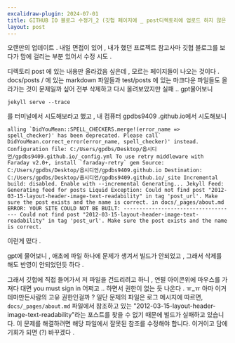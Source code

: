 ```yaml
---
excalidraw-plugin: 2024-07-01
title: GITHUB IO 블로그 수정기_2 (깃헙 페이지에 _ post디렉토리에 업로드 하지 않은 것들이 자꾸 올라오는 문제)
layout: post
---
```

 오랜만의 업데이트 . 내일 면접이 있어 , 내가 했던 프로젝트 참고사마 깃헙 블로그를 보다가 맘에 걸리는 부분 있어서 수정 시도 . 

디렉토리 post 에 있는 내용만 올라갔음 싶은데  , 모르는 페이지들이 나오는 것이다 .  docs/posts / 에 있는 markdown 파일들과 test/posts 에 있는 마크다운 파일들도 올라가는 것이 문제일까 싶어 전부 삭제하고 다시 올려보았지만 실패 .. 
gpt물어보니 
```
jekyll serve --trace

```
를 터미널에서 시도해보라고 했고 , 내 컴퓨터 gpdbs9409 .github.io에서 시도해보니 


```
alling `DidYouMean::SPELL_CHECKERS.merge!(error_name => spell_checker)' has been deprecated. Please call` DidYouMean.correct_error(error_name, spell_checker)' instead. Configuration file: C:/Users/gpdbs/Desktop/옵시디언/gpdbs9409.github.io/_config.yml To use retry middleware with Faraday v2.0+, install `faraday-retry` gem Source: C:/Users/gpdbs/Desktop/옵시디언/gpdbs9409.github.io Destination: C:/Users/gpdbs/Desktop/옵시디언/gpdbs9409.github.io/_site Incremental build: disabled. Enable with --incremental Generating... Jekyll Feed: Generating feed for posts Liquid Exception: Could not find post "2012-03-15-layout-header-image-text-readability" in tag 'post_url'. Make sure the post exists and the name is correct. in docs/_pages/about.md ERROR: YOUR SITE COULD NOT BE BUILT: ------------------------------------ Could not find post "2012-03-15-layout-header-image-text-readability" in tag 'post_url'. Make sure the post exists and the name is correct.
```

이런게 떴다 . 

gpt에 물어보니  , 애초에 파일 하나에 문제가 생겨서 빌드가 안되었고 , 그래서 삭제를 해도 반영이 안되었던듯 하다 . 

그래서 깃헙에 직접 들어가서 저 파일을 건드리려고 하니 , 연필 아이콘위에 마우스를 가져다 대면 you must sign in 어쩌고 .. 하면서 권한이 없는 듯 나온다 . ㅠ_ㅠ 아마 이거 테마만든사람의 고유 권한인걸까 ? 일단 문제의 파일은 로그 메시지에 따르면, `docs/_pages/about.md` 파일에서 참조하고 있는 "2012-03-15-layout-header-image-text-readability"라는 포스트를 찾을 수 없기 때문에 빌드가 실패하고 있습니다. 이 문제를 해결하려면 해당 파일에서 잘못된 참조를 수정해야 합니다. 이거이고 
담에 기회가 되면 (?) 바꾸겠다 .
